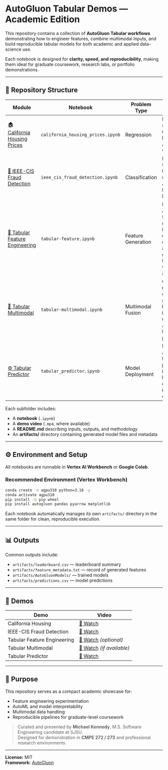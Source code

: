 # AutoGluon Tabular Demos — Academic Edition

This repository contains a collection of **AutoGluon Tabular workflows** demonstrating how to engineer features, combine multimodal inputs, and build reproducible tabular models for both academic and applied data-science use.

Each notebook is designed for **clarity, speed, and reproducibility**, making them ideal for graduate coursework, research labs, or portfolio demonstrations.

---

## 🧭 Repository Structure

| Module | Notebook | Problem Type | Description |
|---------|-----------|---------------|--------------|
| [🏠 California Housing Prices](california-house-prices/README.md) | `california_housing_prices.ipynb` | Regression | Predicts home sale prices using a lightweight AutoGluon workflow. |
| [🔐 IEEE-CIS Fraud Detection](ieee-fraud-detection/README.md) | `ieee_cis_fraud_detection.ipynb` | Classification | Detects fraudulent transactions using AutoGluon’s LightGBM backend. |
| [🧩 Tabular Feature Engineering](tabular-feature/README.md) | `tabular-feature.ipynb` | Feature Generation | Demonstrates AutoGluon’s feature generators, including datetime, categorical, and text n-gram transformations with outputs in `artifacts/`. |
| [🧠 Tabular Multimodal](tabular-multimodal/README.md) | `tabular-multimodal.ipynb` | Multimodal Fusion | Combines numeric, categorical, and image-based features into a single unified AutoGluon training pipeline. |
| [⚙️ Tabular Predictor](tabular-predictor/tabular_predictor.ipynb) | `tabular_predictor.ipynb` | Model Deployment | Demonstrates AutoGluon’s tabular predictor interface and leaderboard evaluation for reproducible experiments. |

Each subfolder includes:
- A **notebook** (`.ipynb`)
- A **demo video** (`.mp4`, where available)
- A **README.md** describing inputs, outputs, and methodology
- An **artifacts/** directory containing generated model files and metadata

---

## ⚙️ Environment and Setup

All notebooks are runnable in **Vertex AI Workbench** or **Google Colab**.

### Recommended Environment (Vertex Workbench)
```bash
conda create -n agpu310 python=3.10 -y
conda activate agpu310
pip install -U pip wheel
pip install autogluon pandas pyarrow matplotlib
```

Each notebook automatically manages its own `artifacts/` directory in the same folder for clean, reproducible execution.

---

## 📊 Outputs

Common outputs include:
- `artifacts/leaderboard.csv` — leaderboard summary  
- `artifacts/feature_metadata.txt` — record of generated features  
- `artifacts/AutoGluonModels/` — trained models  
- `artifacts/predictions.csv` — model predictions

---

## 🎥 Demos

| Demo | Video |
|------|--------|
| California Housing | [🎥 Watch](california-house-prices/california-house-prices.mp4) |
| IEEE-CIS Fraud Detection | [🎥 Watch](ieee-fraud-detection/ieee-fraud-detection.mp4) |
| Tabular Feature Engineering | [🎥 Watch](tabular-feature/tabular-feature.mp4) *(optional)* |
| Tabular Multimodal | [🎥 Watch](tabular-multimodal/tabular-multimodal.mp4) *(if available)* |
| Tabular Predictor | [🎥 Watch](tabular-predictor/tabular-predictor.mp4) |

---

## 🧠 Purpose

This repository serves as a compact academic showcase for:
- Feature engineering experimentation
- AutoML and model interpretability
- Multimodal data handling
- Reproducible pipelines for graduate-level coursework

> Curated and presented by **Michael Kennedy**, M.S. Software Engineering candidate at SJSU.  
> Designed for demonstration in **CMPE 272 / 273** and professional research environments.

---

**License:** MIT  
**Framework:** [AutoGluon](https://auto.gluon.ai)
